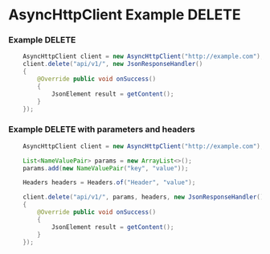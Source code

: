 # AsyncHttpClient Example DELETE

### Example DELETE

```java
	AsyncHttpClient client = new AsyncHttpClient("http://example.com");
	client.delete("api/v1/", new JsonResponseHandler()
	{
		@Override public void onSuccess()
		{
			JsonElement result = getContent();
		}
	});
```

### Example DELETE with parameters and headers

```java
	AsyncHttpClient client = new AsyncHttpClient("http://example.com");

	List<NameValuePair> params = new ArrayList<>();
	params.add(new NameValuePair("key", "value"));

	Headers headers = Headers.of("Header", "value");

	client.delete("api/v1/", params, headers, new JsonResponseHandler()
	{
		@Override public void onSuccess()
		{
			JsonElement result = getContent();
		}
	});
```
